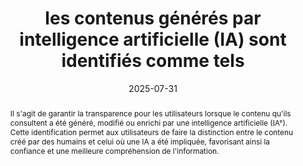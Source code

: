 ---
title: les contenus générés par intelligence artificielle (IA) sont identifiés comme tels
abstract: Il s'agit de garantir la transparence pour les utilisateurs lorsque le contenu qu'ils consultent a été généré, modifié ou enrichi par une intelligence artificielle (IA°). Cette identification permet aux utilisateurs de faire la distinction entre le contenu créé par des humains et celui où une IA a été impliquée, favorisant ainsi la confiance et une meilleure compréhension de l'information.
categories: 
    - "identification"
agrege: 00000-E051
opquast: ''
indiceebook: '052'
description: "Règle n°52"
before: "051"
weight: "52"
after: "053"
actif: '1'
layout: rules
date: 2025-07-31
tags: 
    - "fiabilité"
objectif: 
    - "Garantir la transparence pour les utilisateurs concernant l'origine des contenus."
    - "Permettre aux utilisateurs de distinguer clairement les contenus générés ou modifiés par IA."
    - "Favoriser la confiance et une meilleure compréhension de l'information consultée."
Meo: 
    - "Marquage clair et explicite de tout contenu généré, modifié ou enrichi par une IA (ex: 'Contenu généré par IA', 'Image créée avec l'aide de l'IA')."
    - "Positionnement proéminent et immédiat de l'identification à proximité du contenu concerné (début/fin d'article, légende d'image, filigrane)."
    - "Assurer une cohérence du mode d'identification sur l'ensemble du livre et de la collection le cas échéant."
    - "La mention de l'outil ou du modèle d'IA utilisé est facultative mais recommandée."
Controle: 
    - "Effectuer des vérifications manuelles régulières pour s'assurer de la présence et de la formulation correcte des identifications."
    - "Auditer les processus de création de contenu pour vérifier l'intégration systématique de l'identification des contenus IA."
    - "Mettre en place un mécanisme de feedback permettant aux utilisateurs de signaler les contenus non identifiés."
epubcheck: false
ace: false
humancheck: true
ReadiumGoToolkit: false
Source: 
    - ""
Referentiel: 
    - ""
steps: 
    - "Projet éditorial"
---